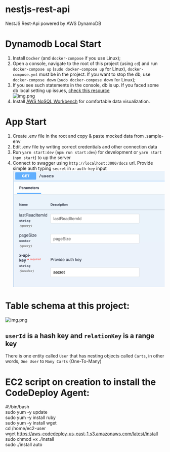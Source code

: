 # nestjs-rest-api
NestJS Rest-Api powered by AWS DynamoDB

# Dynamodb Local Start
1. Install `Docker` (and `docker-compose` if you use Linux);
2. Open a console, navigate to the root of this project (using `cd`) and run `docker-compose up` (`sudo docker-compose up` for Linux), 
`docker-compose.yml` must be in the project. If you want to stop the db, use  `docker-compose down` (`sudo docker-compose down` for Linux);
3. If you see such statements in the console, db is up. If you faced some db local setting up issues, <a href="https://docs.aws.amazon.com/amazondynamodb/latest/developerguide/DynamoDBLocal.DownloadingAndRunning.html">check this resource<a/>
<br>![img.png](readme-files/db-up-console-screenshot.png)<br>
4. Install <a href="https://docs.aws.amazon.com/amazondynamodb/latest/developerguide/workbench.settingup.html">AWS NoSQL Workbench</a> for comfortable data visualization. 

# App Start
1. Create .env file in the root and copy & paste mocked data from .sample-env
2. Edit .env file by writing correct credentials and other connection data
3. Run `yarn start:dev` (`npm run start:dev`) for development or `yarn start` (`npm start`) to up the server
4. Connect to swagger using `http://localhost:3000/docs` url. Provide simple auth typing `secret` in `x-auth-key` input 
<br>![img_2.png](readme-files/swagger-auth-sample.png)

# Table schema at this project:

![img.png](readme-files/table-sample.png)

## `userId` is a hash key and `relationKey` is a range key

There is one entity called `User` that has nesting objects called `Carts`, in other words, `One User` to `Many Carts` (One-To-Many)

# EC2 script on creation to install the CodeDeploy Agent:

#!/bin/bash <br>
sudo yum -y update <br>
sudo yum -y install ruby <br>
sudo yum -y install wget <br>
cd /home/ec2-user <br>
wget https://aws-codedeploy-us-east-1.s3.amazonaws.com/latest/install <br>
sudo chmod +x ./install <br>
sudo ./install auto <br>
